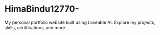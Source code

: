 # HimaBindu12770-
My personal portfolio website built using Loveable AI. Explore my projects, skills, certifications, and more.
